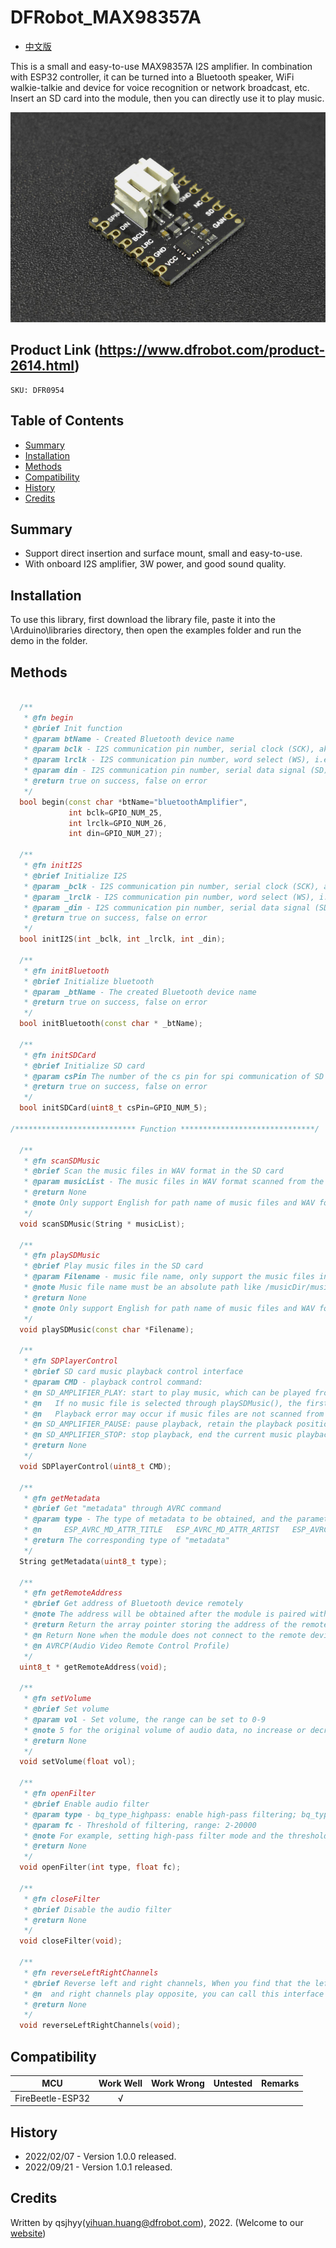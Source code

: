 # DFRobot_MAX98357A
* [中文版](./README_CN.md)

This is a small and easy-to-use MAX98357A I2S amplifier. In combination with ESP32 controller, it can be turned into a Bluetooth speaker, WiFi walkie-talkie and device for voice recognition or network broadcast, etc. Insert an SD card into the module, then you can directly use it to play music. 


![产品实物图](./resources/images/MAX98357A.png)


## Product Link (https://www.dfrobot.com/product-2614.html)
    SKU: DFR0954


## Table of Contents

* [Summary](#summary)
* [Installation](#installation)
* [Methods](#methods)
* [Compatibility](#compatibility)
* [History](#history)
* [Credits](#credits)


## Summary

* Support direct insertion and surface mount, small and easy-to-use.
* With onboard I2S amplifier, 3W power, and good sound quality.


## Installation

To use this library, first download the library file, paste it into the \Arduino\libraries directory, then open the examples folder and run the demo in the folder.


## Methods

```C++

  /**
   * @fn begin
   * @brief Init function
   * @param btName - Created Bluetooth device name
   * @param bclk - I2S communication pin number, serial clock (SCK), aka bit clock (BCK)
   * @param lrclk - I2S communication pin number, word select (WS), i.e. command (channel) select, used to switch between left and right channel data
   * @param din - I2S communication pin number, serial data signal (SD), used to transmit audio data in two's complement format
   * @return true on success, false on error
   */
  bool begin(const char *btName="bluetoothAmplifier", 
             int bclk=GPIO_NUM_25, 
             int lrclk=GPIO_NUM_26, 
             int din=GPIO_NUM_27);

  /**
   * @fn initI2S
   * @brief Initialize I2S
   * @param _bclk - I2S communication pin number, serial clock (SCK), aka bit clock (BCK)
   * @param _lrclk - I2S communication pin number, word select (WS), i.e. command (channel) select, used to switch between left and right channel data
   * @param _din - I2S communication pin number, serial data signal (SD), used to transmit audio data in two's complement format
   * @return true on success, false on error
   */
  bool initI2S(int _bclk, int _lrclk, int _din);

  /**
   * @fn initBluetooth
   * @brief Initialize bluetooth
   * @param _btName - The created Bluetooth device name
   * @return true on success, false on error
   */
  bool initBluetooth(const char * _btName);

  /**
   * @fn initSDCard
   * @brief Initialize SD card
   * @param csPin The number of the cs pin for spi communication of SD card module
   * @return true on success, false on error
   */
  bool initSDCard(uint8_t csPin=GPIO_NUM_5);

/*************************** Function ******************************/

  /**
   * @fn scanSDMusic
   * @brief Scan the music files in WAV format in the SD card
   * @param musicList - The music files in WAV format scanned from the SD card. Type: character string array.
   * @return None
   * @note Only support English for path name of music files and WAV for their format currently.
   */
  void scanSDMusic(String * musicList);

  /**
   * @fn playSDMusic
   * @brief Play music files in the SD card
   * @param Filename - music file name, only support the music files in .wav format currently
   * @note Music file name must be an absolute path like /musicDir/music.wav
   * @return None
   * @note Only support English for path name of music files and WAV for their format currently.
   */
  void playSDMusic(const char *Filename);

  /**
   * @fn SDPlayerControl
   * @brief SD card music playback control interface
   * @param CMD - playback control command: 
   * @n SD_AMPLIFIER_PLAY: start to play music, which can be played from the position where you paused before
   * @n   If no music file is selected through playSDMusic(), the first one in the playlist will be played by default.
   * @n   Playback error may occur if music files are not scanned from SD card in the correct format (only support English for path name of music files and WAV for their format currently)
   * @n SD_AMPLIFIER_PAUSE: pause playback, retain the playback position of the current music file
   * @n SD_AMPLIFIER_STOP: stop playback, end the current music playback
   * @return None
   */
  void SDPlayerControl(uint8_t CMD);

  /**
   * @fn getMetadata
   * @brief Get "metadata" through AVRC command
   * @param type - The type of metadata to be obtained, and the parameters currently supported: 
   * @n     ESP_AVRC_MD_ATTR_TITLE   ESP_AVRC_MD_ATTR_ARTIST   ESP_AVRC_MD_ATTR_ALBUM
   * @return The corresponding type of "metadata"
   */
  String getMetadata(uint8_t type);

  /**
   * @fn getRemoteAddress
   * @brief Get address of Bluetooth device remotely
   * @note The address will be obtained after the module is paired with the remote Bluetooth device and successfully communicates with it based on the Bluetooth AVRCP protocol.
   * @return Return the array pointer storing the address of the remote Bluetooth device
   * @n Return None when the module does not connect to the remote device or failed to communicate with it based on the Bluetooth AVRCP protocol.
   * @n AVRCP(Audio Video Remote Control Profile)
   */
  uint8_t * getRemoteAddress(void);

  /**
   * @fn setVolume
   * @brief Set volume
   * @param vol - Set volume, the range can be set to 0-9
   * @note 5 for the original volume of audio data, no increase or decrease
   * @return None
   */
  void setVolume(float vol);

  /**
   * @fn openFilter
   * @brief Enable audio filter
   * @param type - bq_type_highpass: enable high-pass filtering; bq_type_lowpass: enable low-pass filtering
   * @param fc - Threshold of filtering, range: 2-20000
   * @note For example, setting high-pass filter mode and the threshold of 500 indicates to filter out the audio signal below 500; high-pass filter and low-pass filter will work simultaneously.
   * @return None
   */
  void openFilter(int type, float fc);

  /**
   * @fn closeFilter
   * @brief Disable the audio filter
   * @return None
   */
  void closeFilter(void);

  /**
   * @fn reverseLeftRightChannels
   * @brief Reverse left and right channels, When you find that the left
   * @n  and right channels play opposite, you can call this interface to adjust
   * @return None
   */
  void reverseLeftRightChannels(void);

```


## Compatibility

MCU                | Work Well    | Work Wrong   | Untested    | Remarks
------------------ | :----------: | :----------: | :---------: | :----:
FireBeetle-ESP32   |      √       |              |             |


## History

- 2022/02/07 - Version 1.0.0 released.
- 2022/09/21 - Version 1.0.1 released.


## Credits

Written by qsjhyy(yihuan.huang@dfrobot.com), 2022. (Welcome to our [website](https://www.dfrobot.com/))

